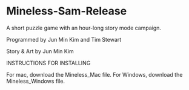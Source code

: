 # Mineless-Sam-Release
A short puzzle game with an hour-long story mode campaign.

Programmed by Jun Min Kim and Tim Stewart

Story & Art by Jun Min Kim

INSTRUCTIONS FOR INSTALLING

For mac, download the Mineless_Mac file.
For Windows, download the Mineless_Windows file.
